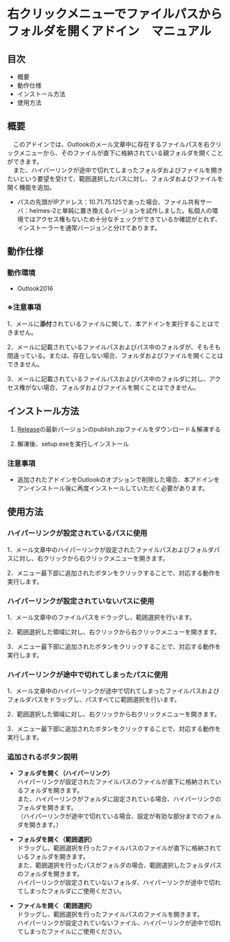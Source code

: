 # 右クリックメニューでファイルパスからフォルダを開くアドイン　マニュアル

## 目次

* 概要
* 動作仕様
* インストール方法
* 使用方法


## 概要
　このアドインでは、Outlookのメール文章中に存在するファイルパスを右クリックメニューから、そのファイルが直下に格納されている親フォルダを開くことができます。  
　また、ハイパーリンクが途中で切れてしまったフォルダおよびファイルを開きたいという要望を受けて、範囲選択したパスに対し、フォルダおよびファイルを開く機能を追加。
* パスの先頭がIPアドレス：10.71.75.125であった場合、ファイル共有サーバ：helmes-2と単純に置き換えるバージョンを試作しました。私個人の環境ではアクセス権もないため十分なチェックができているか確認がとれず、インストーラーを通常バージョンと分けてあります。

## 動作仕様

### 動作環境
* Outlook2016

### ※注意事項
1．メールに**添付**されているファイルに関して、本アドインを実行することはできません。

2．メールに記載されているファイルパスおよびパス中のフォルダが、そもそも間違っている。または、存在しない場合、フォルダおよびファイルを開くことはできません。

3．メールに記載されているファイルパスおよびパス中のフォルダに対し、アクセス権がない場合、フォルダおよびファイルを開くことはできません。

## インストール方法
1. [Release](https://github.com/yus-sasaki/OutlookAddIn_FolderOpen/releases)の最新バージョンのpublish.zipファイルをダウンロード＆解凍する  

2. 解凍後、setup.exeを実行しインストール
 
### 注意事項
* 追加されたアドインをOutlookのオプションで削除した場合、本アドインをアンインストール後に再度インストールしていただく必要があります。

## 使用方法

### ハイパーリンクが設定されているパスに使用
1．メール文章中のハイパーリンクが設定されたファイルパスおよびフォルダパスに対し、右クリックから右クリックメニューを開きます。

2．メニュー最下部に追加されたボタンをクリックすることで、対応する動作を実行します。

### ハイパーリンクが設定されていないパスに使用
1．メール文章中のファイルパスをドラッグし、範囲選択を行います。

2．範囲選択した領域に対し、右クリックから右クリックメニューを開きます。

3．メニュー最下部に追加されたボタンをクリックすることで、対応する動作を実行します。

### ハイパーリンクが途中で切れてしまったパスに使用
1．メール文章中のハイパーリンクが途中で切れてしまったファイルパスおよびフォルダパスをドラッグし、パスすべてに範囲選択を行います。

2．範囲選択した領域に対し、右クリックから右クリックメニューを開きます。

3．メニュー最下部に追加されたボタンをクリックすることで、対応する動作を実行します。

### 追加されるボタン説明
* **フォルダを開く（ハイパーリンク）**  
  ハイパーリンクが設定されたファイルパスのファイルが直下に格納されているフォルダを開きます。   
  また、ハイパーリンクがフォルダに設定されている場合、ハイパーリンクのフォルダを開きます。  
  （ハイパーリンクが途中で切れている場合、設定が有効な部分までのフォルダを開きます。）

* **フォルダを開く（範囲選択）**    
  ドラッグし、範囲選択を行ったファイルパスのファイルが直下に格納されているフォルダを開きます。  
  また、範囲選択を行ったパスがフォルダの場合、範囲選択したフォルダパスのフォルダを開きます。  
  ハイパーリンクが設定されていないフォルダ、ハイパーリンクが途中で切れてしまったフォルダにご使用ください。

* **ファイルを開く（範囲選択）**  
  ドラッグし、範囲選択を行ったファイルパスのファイルを開きます。  
  ハイパーリンクが設定されていないファイル、ハイパーリンクが途中で切れてしまったファイルにご使用ください。

